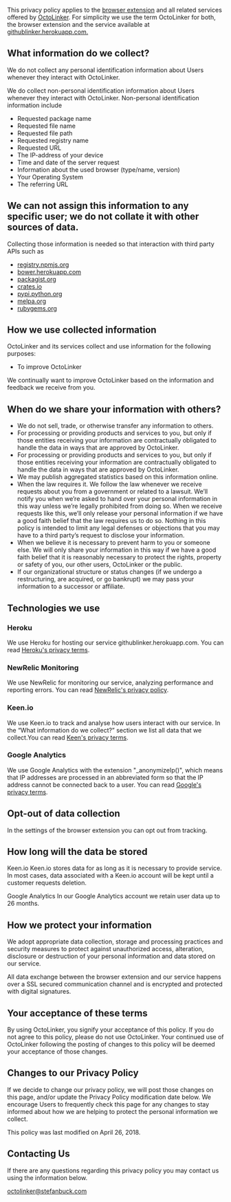 This privacy policy applies to the [browser extension](https://github.com/OctoLinker/OctoLinker) and all related services offered by [OctoLinker](https://github.com/OctoLinker/). For simplicity we use the term OctoLinker for both, the browser extension and the service available at [githublinker.herokuapp.com.](https://githublinker.herokuapp.com/)

## What information do we collect?

We do not collect any personal identification information about Users whenever they interact with OctoLinker.

We do collect non-personal identification information about Users whenever they interact with OctoLinker. Non-personal identification information include 

- Requested package name 
- Requested file name 
- Requested file path
- Requested registry name
- Requested URL
- The IP-address of your device
- Time and date of the server request
- Information about the used browser (type/name, version)
- Your Operating System
- The referring URL

## We can not assign this information to any specific user; we do not collate it with other sources of data. 

Collecting those information is needed so that interaction with third party APIs such as 
- [registry.npmjs.org](https://registry.npmjs.org)
- [bower.herokuapp.com](https://bower.herokuapp.com)
- [packagist.org](https://packagist.org)
- [crates.io](https://crates.io)
- [pypi.python.org](https://pypi.python.org)
- [melpa.org  ](https://melpa.org  )
- [rubygems.org ](https://rubygems.org )

## How we use collected information

OctoLinker and its services collect and use information for the following purposes:

- To improve OctoLinker

We continually want to improve OctoLinker based on the information and feedback we receive from you.

## When do we share your information with others?

- We do not sell, trade, or otherwise transfer any information to others.
- For processing or providing products and services to you, but only if those entities receiving your information are contractually obligated to handle the data in ways that are approved by OctoLinker.
- For processing or providing products and services to you, but only if those entities receiving your information are contractually obligated to handle the data in ways that are approved by OctoLinker.
- We may publish aggregated statistics based on this information online.
- When the law requires it. We follow the law whenever we receive requests about you from a government or related to a lawsuit. We’ll notify you when we’re asked to hand over your personal information in this way unless we’re legally prohibited from doing so. When we receive requests like this, we’ll only release your personal information if we have a good faith belief that the law requires us to do so. Nothing in this policy is intended to limit any legal defenses or objections that you may have to a third party’s request to disclose your information.
- When we believe it is necessary to prevent harm to you or someone else. We will only share your information in this way if we have a good faith belief that it is reasonably necessary to protect the rights, property or safety of you, our other users, OctoLinker or the public.
- If our organizational structure or status changes (if we undergo a restructuring, are acquired, or go bankrupt) we may pass your information to a successor or affiliate.

## Technologies we use

### Heroku
We use Heroku for hosting our service githublinker.herokuapp.com. You can read [Heroku's privacy terms](https://www.salesforce.com/company/privacy/).

### NewRelic Monitoring
We use NewRelic for monitoring our service, analyzing performance and reporting errors. You can read [NewRelic's privacy policy](https://newrelic.com/termsandconditions/privacy).

### Keen.io
We use Keen.io to track and analyse how users interact with our service. In the “What information do we collect?” section we list all data that we collect.You can read [Keen's privacy terms](https://keen.io/privacy-policy/).

### Google Analytics
We use Google Analytics with the extension "_anonymizeIp()", which means that IP addresses are processed in an abbreviated form so that the IP address cannot be connected back to a user. You can read [Google's privacy terms](http://www.google.com/intl/en/policies/privacy/).

## Opt-out of data collection 

In the settings of the browser extension you can opt out from tracking. 

## How long will the data be stored

Keen.io
Keen.io stores data for as long as it is necessary to provide service. In most cases, data associated with a Keen.io account will be kept until a customer requests deletion.

Google Analytics 
In our Google Analytics account we retain user data up to 26 months.

## How we protect your information

We adopt appropriate data collection, storage and processing practices and security measures to protect against unauthorized access, alteration, disclosure or destruction of your personal information and data stored on our service.

All data exchange between the browser extension and our service happens over a SSL secured communication channel and is encrypted and protected with digital signatures.

## Your acceptance of these terms

By using OctoLinker, you signify your acceptance of this policy. If you do not agree to this policy, please do not use OctoLinker. Your continued use of OctoLinker following the posting of changes to this policy will be deemed your acceptance of those changes.

## Changes to our Privacy Policy

If we decide to change our privacy policy, we will post those changes on this page, and/or update the Privacy Policy modification date below. We encourage Users to frequently check this page for any changes to stay informed about how we are helping to protect the personal information we collect.

This policy was last modified on April 26, 2018.

## Contacting Us

If there are any questions regarding this privacy policy you may contact us using the information below.

octolinker@stefanbuck.com